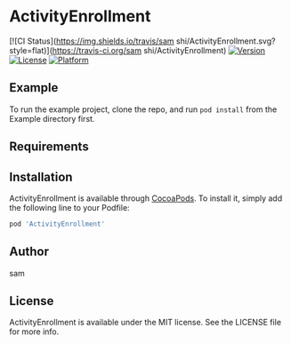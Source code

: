 # ActivityEnrollment

[![CI Status](https://img.shields.io/travis/sam shi/ActivityEnrollment.svg?style=flat)](https://travis-ci.org/sam shi/ActivityEnrollment)
[![Version](https://img.shields.io/cocoapods/v/ActivityEnrollment.svg?style=flat)](https://cocoapods.org/pods/ActivityEnrollment)
[![License](https://img.shields.io/cocoapods/l/ActivityEnrollment.svg?style=flat)](https://cocoapods.org/pods/ActivityEnrollment)
[![Platform](https://img.shields.io/cocoapods/p/ActivityEnrollment.svg?style=flat)](https://cocoapods.org/pods/ActivityEnrollment)

## Example

To run the example project, clone the repo, and run `pod install` from the Example directory first.

## Requirements

## Installation

ActivityEnrollment is available through [CocoaPods](https://cocoapods.org). To install
it, simply add the following line to your Podfile:

```ruby
pod 'ActivityEnrollment'
```

## Author

sam

## License

ActivityEnrollment is available under the MIT license. See the LICENSE file for more info.

